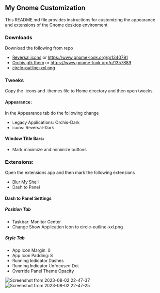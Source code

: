 ## My Gnome Customization
This README.md file provides instructions for customizing the appearance and extensions of the Gnome desktop environment

### Downloads
Download the following from repo
- [Reversal icons](https://github.com/ehsanexe/my-gnome-customization/tree/main/.icons) or https://www.gnome-look.org/p/1340791
- [Orchis gtk them](https://github.com/ehsanexe/my-gnome-customization/tree/main/.themes) or https://www.gnome-look.org/p/1357889
- [circle-outline-xxl.png](https://github.com/ehsanexe/my-gnome-customization/blob/main/circle-outline-xxl.png)

### Tweeks
Copy the .icons and .themes file to Home directory and then open tweeks

#### Appearance:
In the Appearance tab do the following change
- Legacy Applications: Orchis-Dark
- Icons: Reversal-Dark

#### Window Title Bars:
- Mark maximize and minimize buttons

### Extensions:
Open the extensions app and then mark the following extensions
- Blur My Shell
- Dash to Panel

#### Dash to Panel Settings
##### Position Tab
  - Taskbar: Monitor Center
  - Change Show Application Icon to circle-outline-xxl.png
##### Style Tab
  - App Icon Margin: 0
  - App Icon Padding: 8
  - Running Indicator Dashes
  - Running Indicator Unfocused Dot
  - Override Panel Theme Opacity

![Screenshot from 2023-08-02 22-47-37](https://github.com/ehsanexe/my-gnome-customization/assets/57362198/e288c188-6756-456c-bcf6-0abd20e4e30e)
![Screenshot from 2023-08-02 22-47-25](https://github.com/ehsanexe/my-gnome-customization/assets/57362198/34ed3f6b-8262-413c-9105-4c6a3c1e9499)
